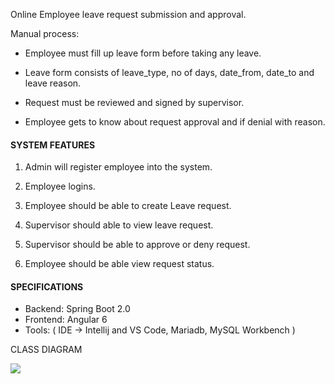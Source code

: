 
Online Employee leave request submission and approval.

Manual process:

-   Employee must fill up leave form before taking any leave.
    
-   Leave form consists of leave_type, no of days, date_from, date_to and leave reason.
    
-   Request must be reviewed and signed by supervisor.
    
-   Employee gets to know about request approval and if denial with reason.
    

#### SYSTEM FEATURES

1.  Admin will register employee into the system.
    
2.  Employee logins.
    
3.  Employee should be able to create Leave request.
    
4.  Supervisor should able to view leave request.
    
5.  Supervisor should be able to approve or deny request.
    
6.  Employee should be able view request status.
    

#### SPECIFICATIONS

- Backend: Spring Boot 2.0
- Frontend: Angular 6
- Tools: ( IDE -> Intellij and VS Code, Mariadb, MySQL Workbench )

CLASS DIAGRAM

 
  
**![](https://lh6.googleusercontent.com/tL6LIniTCrbQqbc-c_5lecXCaJdPveXW44Vl2w2_XJG9jRTps5_WsgXz-bkUqmLO9vMTp90cIPBIaFepTfXktv2Imr0XBprUbR0pFdVw4nvjJLrNBgu0_8U7oJDXama4LKiovA8-)**  
 

